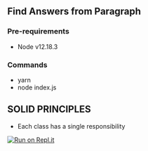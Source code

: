 ## Find Answers from Paragraph
### Pre-requirements 

- Node v12.18.3

### Commands

- yarn 
- node index.js



## SOLID PRINCIPLES 

- Each class has a single responsibility 

[![Run on Repl.it](https://repl.it/badge/github/kapilkhyani/findAnswerFromPara)](https://repl.it/github/kapilkhyani/findAnswerFromPara)

